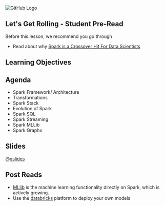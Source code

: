 ![GitHub Logo](https://s3.ap-south-1.amazonaws.com/greyatom-social/logo.png)

## Let's Get Rolling - Student Pre-Read
Before this lesson, we recommend you go through

* Read about why [Spark is a Crossover Hit For Data Scientists](http://blog.cloudera.com/blog/2014/03/why-apache-spark-is-a-crossover-hit-for-data-scientists/)

## Learning Objectives


## Agenda

* Spark Framework/ Architecture
* Transformations
* Spark Stack
* Evolution of Spark
* Spark SQL
* Spark Streaming
* Spark MLLib
* Spark Graphx

## Slides
@[gslides](1gEb00r1CyjxWignP0JC84UArH7qny05p-CQhMdBcu2o)

## Post Reads
* [MLlib](http://spark.apache.org/docs/0.9.0/mllib-guide.html) is the machine learning functionality directly on Spark, which is actively growing.
* Use the [databricks](https://databricks.com/try-databricks) platform to deploy your own models 
